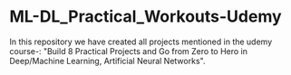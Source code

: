 # ML-DL_Practical_Workouts-Udemy
In this repository we have created all projects mentioned in the udemy course-: "Build 8 Practical Projects and Go from Zero to Hero in Deep/Machine Learning, Artificial Neural Networks".
